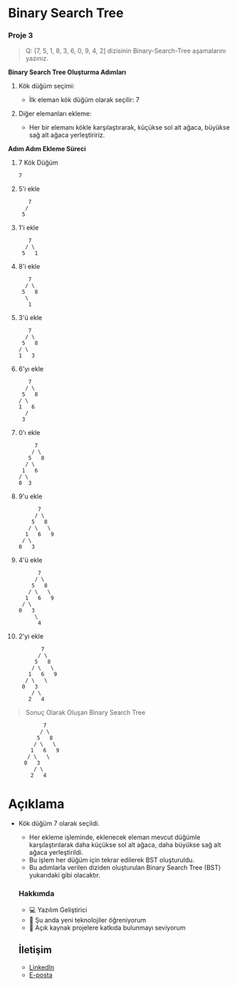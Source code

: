 # Binary Search Tree

### Proje 3

> Q: [7, 5, 1, 8, 3, 6, 0, 9, 4, 2] dizisinin Binary-Search-Tree aşamalarını yazınız.

**Binary Search Tree Oluşturma Adımları**

1. Kök düğüm seçimi:
   - İlk eleman kök düğüm olarak seçilir: 7

2. Diğer elemanları ekleme:
   - Her bir elemanı kökle karşılaştırarak, küçükse sol alt ağaca, büyükse sağ alt ağaca yerleştiririz.

**Adım Adım Ekleme Süreci**

1. 7 Kök Düğüm

    ```
    7
    ```

2. 5'i ekle

    ```
       7
      /
     5
    ```

3. 1'i ekle

    ```
       7
      / \
     5   1
    ```

4. 8'i ekle

    ```
       7
      / \
     5   8
      \
       1
    ```

5. 3'ü ekle

    ```
       7
      / \
     5   8
    / \
   1   3
    ```

6. 6'yı ekle

    ```
       7
      / \
     5   8
    / \
   1   6
      /
     3
    ```

7. 0'ı ekle

    ```
         7
        / \
       5   8
      / \
     1   6
    / \
   0  3
 
    ```

8. 9'u ekle

    ```
          7
         / \
        5   8
       / \   \
      1   6   9
     / \
    0   3
    ```

9. 4'ü ekle

    ```
          7
         / \
        5   8
       / \   \
      1   6   9
     / \   
    0   3   
         \
          4
    ```

10. 2'yi ekle

    ```
           7
          / \
         5   8
        / \   \
       1   6   9
      / \   \
     0   3   
        / \
       2   4
    ```

> Sonuç Olarak Oluşan Binary Search Tree

```
           7
          / \
         5   8
        / \   \
       1   6   9
      / \   \
     0   3   
        / \
       2   4
```

# Açıklama

- Kök düğüm 7 olarak seçildi.
    - Her ekleme işleminde, eklenecek eleman mevcut düğümle karşılaştırılarak daha küçükse sol alt ağaca, daha büyükse sağ alt ağaca yerleştirildi.
    - Bu işlem her düğüm için tekrar edilerek BST oluşturuldu.
    - Bu adımlarla verilen diziden oluşturulan Binary Search Tree (BST) yukarıdaki gibi olacaktır.

    ### Hakkımda

    - 💻 Yazılım Geliştirici
    - 🌱 Şu anda yeni teknolojiler öğreniyorum
    - 🤝 Açık kaynak projelere katkıda bulunmayı seviyorum

    ## İletişim

    - [LinkedIn](https://www.linkedin.com/in/eraycan-sivri-827997226/)
    - [E-posta](mailto:eraycansivri@hotmail.com)
